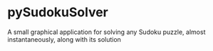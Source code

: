 pySudokuSolver
==============

A small graphical application for solving any Sudoku puzzle, almost instantaneously, along with its solution
